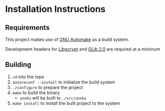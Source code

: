 # Installation Instructions

## Requirements

This project makes use of [GNU Automake](https://www.gnu.org/software/automake/) as a build system.

Development headers for [Libgcrypt](https://www.gnupg.org/software/libgcrypt/index.html) and [GLib 2.0](https://docs.gtk.org/glib/)
are required at a minimum

## Building

1. `cd` into the repo
2. `autoreconf --install` to initialize the build system
3. `./configure` to prepare the project
4. `make` to build the binary
   - `unnks` will be built to `./src/unnks`
5. `make install` to install the built project to the system
